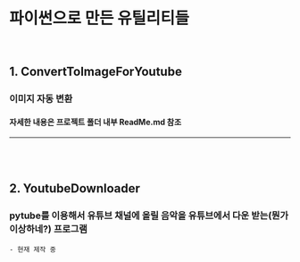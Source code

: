 # 파이썬으로 만든 유틸리티들

<br>

## 1. ConvertToImageForYoutube
### 이미지 자동 변환
#### 자세한 내용은 프로젝트 폴더 내부 ReadMe.md 참조
 
<hr>
<br><br>


## 2. YoutubeDownloader
### pytube를 이용해서 유튜브 채널에 올릴 음악을 유튜브에서 다운 받는(뭔가 이상하네?) 프로그램
    - 현재 제작 중